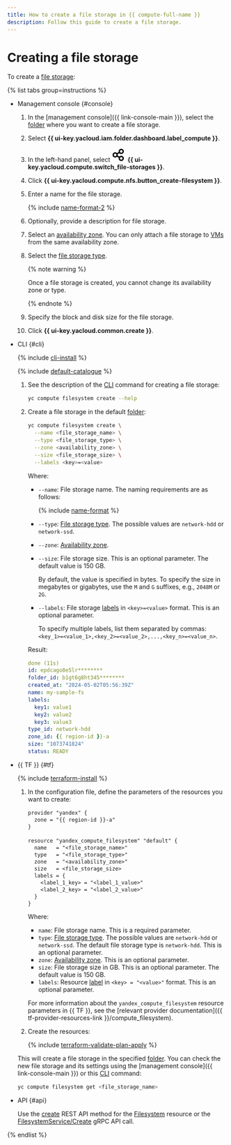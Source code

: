 ```yaml
---
title: How to create a file storage in {{ compute-full-name }}
description: Follow this guide to create a file storage.
---
```


# Creating a file storage


To create a [file storage](../../concepts/filesystem.md):

{% list tabs group=instructions %}

- Management console {#console}

  1. In the [management console]({{ link-console-main }}), select the [folder](../../../resource-manager/concepts/resources-hierarchy.md#folder) where you want to create a file storage.
  1. Select **{{ ui-key.yacloud.iam.folder.dashboard.label_compute }}**.
  1. In the left-hand panel, select ![image](../../../_assets/console-icons/nodes-right.svg) **{{ ui-key.yacloud.compute.switch_file-storages }}**.
  1. Click **{{ ui-key.yacloud.compute.nfs.button_create-filesystem }}**.
  1. Enter a name for the file storage.

     {% include [name-format-2](../../../_includes/name-format-2.md) %}

  1. Optionally, provide a description for file storage.
  1. Select an [availability zone](../../../overview/concepts/geo-scope.md). You can only attach a file storage to [VMs](../../concepts/vm.md) from the same availability zone.
  1. Select the [file storage type](../../concepts/filesystem.md#types).

     {% note warning %}

     Once a file storage is created, you cannot change its availability zone or type.

     {% endnote %}

  1. Specify the block and disk size for the file storage.
  1. Click **{{ ui-key.yacloud.common.create }}**.

- CLI {#cli}

  {% include [cli-install](../../../_includes/cli-install.md) %}

  {% include [default-catalogue](../../../_includes/default-catalogue.md) %}

  1. See the description of the [CLI](../../../cli/) command for creating a file storage:

      ```bash
      yc compute filesystem create --help
      ```

  1. Create a file storage in the default [folder](../../../resource-manager/concepts/resources-hierarchy.md#folder):

      ```bash
      yc compute filesystem create \
        --name <file_storage_name> \
        --type <file_storage_type> \
        --zone <availability_zone> \
        --size <file_storage_size> \
        --labels <key>=<value>
      ```

      Where:
      * `--name`: File storage name. The naming requirements are as follows:

        {% include [name-format](../../../_includes/name-format.md) %}

      * `--type`: [File storage type](../../concepts/filesystem.md#types). The possible values are `network-hdd` or `network-ssd`.
      * `--zone`: [Availability zone](../../../overview/concepts/geo-scope.md).
      * `--size`: File storage size. This is an optional parameter. The default value is 150 GB.

        By default, the value is specified in bytes. To specify the size in megabytes or gigabytes, use the `M` and `G` suffixes, e.g., `2048M` or `2G`.

      * `--labels`: File storage [labels](../../../resource-manager/concepts/labels.md) in `<key>=<value>` format. This is an optional parameter.

        To specify multiple labels, list them separated by commas: `<key_1>=<value_1>,<key_2>=<value_2>,...,<key_n>=<value_n>`.

      Result:

      ```yml
      done (11s)
      id: epdcago8e5lr********
      folder_id: b1gt6g8ht345********
      created_at: "2024-05-02T05:56:39Z"
      name: my-sample-fs
      labels:
        key1: value1
        key2: value2
        key3: value3
      type_id: network-hdd
      zone_id: {{ region-id }}-a
      size: "1073741824"
      status: READY
      ```

- {{ TF }} {#tf}

  {% include [terraform-install](../../../_includes/terraform-install.md) %}

  1. In the configuration file, define the parameters of the resources you want to create:

     ```hcl
     provider "yandex" {
       zone = "{{ region-id }}-a"
     }

     resource "yandex_compute_filesystem" "default" {
       name   = "<file_storage_name>"
       type   = "<file_storage_type>"
       zone   = "<availability_zone>"
       size   = <file_storage_size>
       labels = {
         <label_1_key> = "<label_1_value>"
         <label_2_key> = "<label_2_value>"
       }
     }
     ```

     Where:
     * `name`: File storage name. This is a required parameter.
     * `type`: [File storage type](../../concepts/filesystem.md#types). The possible values are `network-hdd` or `network-ssd`. The default file storage type is `network-hdd`. This is an optional parameter.
     * `zone`: [Availability zone](../../../overview/concepts/geo-scope.md). This is an optional parameter.
     * `size`: File storage size in GB. This is an optional parameter. The default value is 150 GB.
     * `labels`: Resource [label](../../../resource-manager/concepts/labels.md) in `<key> = "<value>"` format. This is an optional parameter.

      For more information about the `yandex_compute_filesystem` resource parameters in {{ TF }}, see the [relevant provider documentation]({{ tf-provider-resources-link }}/compute_filesystem).
  1. Create the resources:

     {% include [terraform-validate-plan-apply](../../../_tutorials/_tutorials_includes/terraform-validate-plan-apply.md) %}

  This will create a file storage in the specified [folder](../../../resource-manager/concepts/resources-hierarchy.md#folder). You can check the new file storage and its settings using the [management console]({{ link-console-main }}) or this [CLI](../../../cli/) command:

  ```bash
  yc compute filesystem get <file_storage_name>
  ```

- API {#api}

  Use the [create](../../api-ref/Filesystem/create.md) REST API method for the [Filesystem](../../api-ref/Filesystem/index.md) resource or the [FilesystemService/Create](../../api-ref/grpc/Filesystem/create.md) gRPC API call.

{% endlist %}